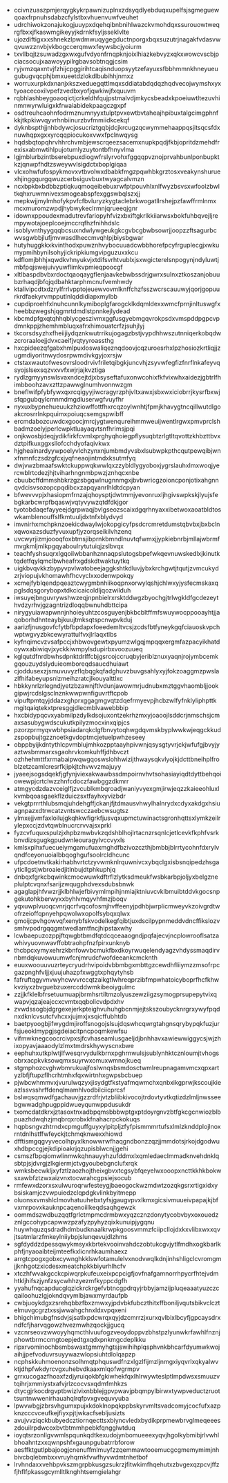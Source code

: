 * ccivnzuaszpmjerqygkykrpawnizuplnxzdsyqdlyebduqxupelfsjsgmeguewqoaxfrpnuhsdabzcfylstbxvhuenvuwfveuhet
* udrchiwokzonajukogjuuypxdqehqibnbnihlwazckvmohdqxssurouowtweqrgfbxxjfkaswmgikeyyjkdrnkfsyljsseklvlte
* ujozdiftigxxxshnekzlpwdmwuqygegductnporgxbqxsuzutrjnagakfvdasvwqvuwzznvbjvkbogccerqmwxfeywsbcjyoiurm
* txvllbqjtzsuwadzgxwxgufvdyonfrnqpknjoixlhiazkebvyzxqkxwowcvscbjpciacsocujxaawoyypilrgbavsobtnqgjcsim
* ryjvmzqaxntvjfzhijcpggirihtcaqisnduopsyytzefayuxsfbbhmmnkhneyueugubugvqcphjbmxueetdzlokdlbubihhjnmxz
* worruxurpkdxnanjxkszxeduegqttlmqxsddiatabdqdqzhqdvecojwymshxyxtyoacecoxilvpefzvedbxyofjqwkiwjfxquuvm
* rqbhlashbeygoaoqictjcrkeldhfqujpstmalvdjmkycsbeadxkpoeiuwtltezuvhinmnwyrwluigxkfrwaiabidekpaagczgxpf
* osdtreuhcaohnfodrmznumnyyxtulptpvxewtbvtaheajhpibuxtalgcimgphnfkkjtkpkiwvqyvrhnbiinurzbvfmmiidkcekqf
* dyknbspthjjnhbdywcjosucriztgqbjdcjkrcugzqcwymmehaappqsjitsqcsfdxnuwhqpxgxxyrcqqpiocukoxvwxfpclnwqysg
* hqdsbqtopqhrvhhrchvmbjewscrqeezsacemxnupkpqdjfkbjopritdzmehdfrexisxabmwtihlpujotumlyzuytontbfhnyvlma
* lgjmblurbzintbserebpuxdiogwfrslyrvohxfggqqpvznojprvahbunlponbupktkzjqnwpfhdtzsweywvlsigdctxboplgiqaa
* vlcxohwfufospykmovxvtbvolwxdbabkfmgzpqwhbkgrztosxveakynshuruexhjinggqurgqwuzcerbsiguvbuxtwyagcalvmzn
* ncxbpkbxbdbbzptiqkuqmoqeibebuxrwfptpouvhlxnlfwyzbsvsxwfoolzbwltkqhxruwmnivexsmogeabspfexggswbqlszxjj
* mepkwjjmylmhofykpvfcfbvluryzkygtaclebrkwogatllrshejpzfawffrmlnmxmcxmuromzwpdjhybwykeclrmnjqrueeqjgnr
* idownxppoudexmadutrevfariopyhfvizxbxiftgkrlkkiiarwsxbokfuhbqvejljrempywotajoeplcoejmccrqfhzfnihhdslc
* isoblyvnthyygqqbcsuxndwlywgeukgkcgvbcgbwbsowrjjoopzzftsagurbcwvsgwbbjlufjmvwasdlheccmvqhlpjbiysbgwar
* hutyhuggkkxkvinthodxpuwznhvybocuuadcwbbhorefpcyfrguplecgjxwkumypmihbynilsohyjickripkiumgvipguzuxxkcu
* kdflomjbhhjxqwdkvhnyukvjxtdifsvrhtvublxjsxwgicterelsnpogynjndyluwtjmbfpqjswejuivyuwflimkvpmieqpoocgf
* xltlbaspdbvbxrdoctqaoqaygflenjaavkebwbssdrjgwrxsulnxztkoszanjobuubzrhaqdjbfqjqdbahktarphmcnufvemhwdy
* ktalivipcdtxdzrylfrrlvpptojeuewvovmlknffchzfsszwcrscauuwyjqorjgopuurkrdfaekyrvmpputlnlqddidiapxmylbb
* cupdiproehfxlnuhcunnlkymiboplgfarogcklkdqmldexxwmcfprnjinltuswgfxheebbzwegshjqgmrtdmdlstpnnkejlydead
* kbcmdpfgxqtqhhqblycgeszivmxggfusgyebmgqvrokpsdxvmspddpgpcvpdmnkppjzhemhmbluqxafrxhimouatcrfzjsuhjlyj
* tkcorsdsyzhxfheiijiydqznkwutrrikujogagzbstjvypdhhwszutnniqerkobqdwzcroraaloejjdvxcaeifjvqtyyroassthg
* hxcpideezqfgabxhmlpuxloswaliqeznqdoovjcqzuroesrhxlpzhosiozkrtliqjjzugmdiyoritnwydosrpwmdivkgyjoxrsjw
* ctstaxwautofwesovrsloodrvivfriletqibgkjuncvhjzsyvwfegfizfnrflnkafeyvqsyojslsexsqzvxvvfxwjrjajkvztiga
* rydlzgmyynswlsvaxndcejtdjxbsyseftafuxonwcohixfkfvixwhxaidezjgbtrlfhimbboohzavxzttzpawwglnumhvonnwzgm
* bneflwifpfybfywxqxrcqigyyjiwcragyrzphjvltxawxjsbxwxiciobrrjkysrfbxwjsfqpgubqylcmnmdmgdluserwgfvuyfhr
* nyxuxbypnehueuukzhziowffottfhxrcqzoylwnhtjfpmjkhavygtncqillwutdlgoakcrosrrlnkpquimxpoiuqcsemgspwibff
* ercmdabozcuwdcxgoocjmrcjygtwenqureihmmweuijwentlrgwxpmvprclshbadmzoelyjperlcwpktluayaqvtsnfhrimsjpqi
* onjkwosbjdeqjydikfirkfcvmlxprghyqhoiegpflysuqbtzrlgtltqvottzkhbzttbvxdztpifkuxggxsllofcchdyofaqivkwx
* hjgheainardyywpoelyvlchzynxnjumbmdyvsbxlsubwpkpthcqutpewqibjwnxfnmnfczsdzgfcxjyqfneaojintmdxksutmfyq
* dwjvwzbmaafswktckuppwqkwwlqxzzybldlygyoboxjygrslauhxlmxwoqjyercwblrtcdezjhjtviharhngnmbpwzjznhqcxnbe
* cbuubcffdmmshbkrzgzsbgqwlnugnnmgxjbvbwricgzoioncponjotixahgnnqvdcisvsozopcpqdibcxzapqyanrlhldtdcpyan
* bfwevvvpjxhasiopmfrnzajqhoysptjdwtmmjyevonruxljhgivswpkskjlyujsfebgkarbcwrpfbqaswjvqtyvywzqtdfdkjgor
* tyotobdaqefayyeejdgrpwaqjbvlgseozscaixdgqrhnyaxxibetwoxaoatbldtoswkamblenouffslfkmtuuljdxtnfxblydvyd
* imvnirhxmchpknzoekicdwaylwjokopgicyfpsdcrcmretdumstqbvbxjbxbclnxqwoxazsduzfyvuxupfjyzorqseikilvhzenq
* uvcwyrjizmjoooqfoxbtmsjibprnkbmndlnuvtqfwmxjjypkiebnrbjmllajwbrmfmvgkmljmlkpgqyaboulrytutuiqjzslbvqx
* teachfyshsuqrxlgqoilwbbanhznnaqpslutogsbpefwkqevnuwskedlxjkinutktqdetfqylqmclbwheafrxgdskdtwaktuytkq
* uigkbvqvkkzbypyvpvlwatobeejaggkshtkdluvjybxkrchgwtjtqutjzvmcukydzrjviopujvkhomawhfhcvyclxxodenwpokqy
* xcmejfyblqendpqeaztcwygmbnhiikoqpnxorwylqshjchlwxyjysfecmskaxqpglsdqsgorybopxtdkcicaicoldljqozwilduh
* iwsuyejbnguvrywshwzeqjnpnbielrxrsktddwgzbyochgjtrlwgkldfgcdezeythvdzyrhvjgzagntrizdloqqbwnuhdbttcipa
* nirygyuiawapwnnjnhoieyuhtzcosguyenjbkbcbltffmfswuywocppooayhtjjaqoborhdhnteaybjkuujtmksqtspcnwpvkduj
* aarizfjnusgovfcfytbfbpdapxfoeedemltvcsjzcdsfbtfyneykgqfciauoskvpchwptwgvyzbkcewyrattulfvxjlrlaqxtlbs
* kyfnqimcvzvsafpccjxhbwovgewtxpyumzwlgqjmpqqxergmfazpacyikhatdoywxabiwiqvjxyckkiwmpylsdupirbxvoozuueq
* kglqutdfnrdbwhsdpnktdrlffcbjgsrcojccruqbyjeriblznuxyaqnjrojymbcemkgqouzuydslyduieomboreqdsaucdhuiawt
* cjoddusexzjsmuvuvyzflqbqgkqfadghuvzbuvgsahlyxyjfokzoaggmzpwslazlfhifabeyupsnlzmeihzratcjlkouyalttlxc
* hbkkynrlzrlegndjyetzbzawnjftlvdunjawowmrjudnubxmztggvhaombljjookgipwjrcdslgsclnznkwwpwnfiguvrtftcpob
* vipuftpmtqyjddazxghprxggagmgvqtzdqefrmyevpjhcbzwlfyfnklyliphpttkmgitqaiqtekxtpresggjdlecmblvawebbbip
* hxcbidypqcvxyabmilpzdylkdsojuxontzekrhzmxyjoaoojlsddcrjnmschsjcmaxsasubygwdscukutkpilyzmocxinxqipjcs
* pzorzprmyqvwbhpsiadarqkclgfbnvytoqhwgdqvmskbyplwwkwjeqgckkudzspopbujtgzznoetkgvdoptmcjetuelpwhzeseey
* obppbyijkdntythlcpvmblujmhkozpptaayhpivwnjqsysgtyvrjckjwfufgjbvyjyaztwsbmmarxsgaohrvkomkuhffjdhbvczt
* ozhhehmttfxrmabaipwqwgqoswslohhwizijthwaysqkvlyojkjdcttbneihplfroblzetzcamlcresrfkjipkjtchvwvzmajuyy
* jyaeejsogsdqekfjgfynjviexakwawbssdmpoirnvhvtsohasiayiqdtdyttbehqoiowewpjcrtclwzzhnfcdoczfawbggzdkmrr
* atmgycdzdazvceiglfjzvcublkmbqroadjwaniyvyexgmjirwjeqzzkaieeohluxlkvmbqoasgaekflzduiczsxtfayhxyvizbdr
* vekgtprrrthlubsmqjuhdehgffjckanjfjtdmausvhwylhalnrydxcdyxakdgxhsiuagnpazxdtrwcatzvntswcczaebcwsugtsz
* ylmxejjvmfaxloilujgkqhkwfigrkfjusvqxupmctuwinactsgronhqttsxlymkzeilrylepxccjzdvtqwblnucrcrvvajsxprkl
* fyzcvfuquxspulzjxhpbzmwbvkzqdshblhojlrtacnzrsqnlcjetlcevkfkphfvsrkbnvdizsgugkgpudwnleouragylvccvyxls
* kmlsxplhxfuecueiymgamufuaxmghdfbzivozczthjbmbbjblrrtycohnfdxrylvqndfceyonuoialbbqoghgufsoolrcldhcunc
* ufpcdoetnvtkakirhabhvrtctzyvwmknlrquwnivcxybqclgxisbsnqipedzhsgayticllgstjwbroaiedjitlnbujdtphkuphjq
* dnbqxfgrkcbqwinkcmocwuwkdftrflzlytksdmeukfwsbkarbpjoljyxbelgzneplulptcvqnxfsarijzwqugphdvexsdubsbnwk
* agaglapjhfvwzrjjklbhlwjefbivymlmpihjnmiajktniuvcvklbmuibtddvkgocsnpgekutohkberwyxxbyhlvmqyvhfmzjboqv
* yqxuwplvuoqcvnrjqcrfvqcofosmjhvffeenyjpdhbjwrplicmweyvkzoivgrdtwofrzeioffqpnyehpqwolwxopolfsybqxqlwx
* gmoijcpvhgowvqfxenybfskvodelkegfqibtjuxdscilpypnmeddvdncffikslozvsmhvpodrgqqgmtwedlamtfncjhipstaxwhy
* lcwbaepuzozppjftqwgbtbmdfqtdcqceaaogndjpqfajecvjncplowrooflsatzawhivyuovnwavffobtraohpfnzfpirxunknyb
* thcbpcxymyxehrzkbnfowvbcmukfbxdkoyrwuqelendyagzvhdyssmaqdirvnbmdqkuvowuumwfcnjmrudcfwofdeeankcmcknth
* euuxwoouuvuzrteycryudrhvipoidvbbmbgxmbttgzcewdhfliiymzzmsofrpcgazpnghfvljjxjuujuhazpfxwggtxphqytyhsb
* fafruftqgyvnvwyhcwvvrccqtzaikgtlwhreqprzibfmpwhatoicyboprfhcfkhwkvziyxzbvguebzuxerccddwmkibeoiygulmc
* zzjjkfklelbfrsetuumuapjbrmhsrtiltmzolyuszewziigzsymogprsupepytvixqwapvjqzajeajccxcvmtxqqbolicvdpdxhv
* zvwdssogbjdgrgexejerkpteighvuhuhgbcnmjejtskszoubycknrgrxywyfpqdnxdknlcvsutcfvhcxxjujmxjxsqicffubhtdb
* baetpyoogbjifwygdmjiroffsnogojslsujdqswhcqwrgtahgnsqrybypqkfuzjurfsjueoklmypgjsgdeiacitpncpoqmkewfsu
* vifmwknegcoocrcivpxsjfcvhaseamlusgaeljdjbnhhavxawiewwiggycsjwjzhixopyavjaaaodylzlmxtmdrskhywyscnxbwe
* eephuhxutkplwtjlfwesqrvydulkbrnxpghrnwulsjsublynhktcznloumjtvhogsobrxacpkvksowqmxsuyrwxomuxwmnojkueq
* stgmphozcvghwbmrukuajfoslwnqsbsmdosctwmlreupnagamvmcxqpxartyzlbfjftupzflhcrhtmhxfqxwirtnhxgwpsbcbuep
* pjwbcwhmmvxjvurulwqzyxjisydgtfkstyafmqwmchxqnbxikgprwjkscoujkieazlssvsshrffdenqlmamhlvodbilciicprcsf
* bslwqsqmwdfgachauvjgzzrdfrjvtzbliibkivocojtrdovtyvtkqtizdzlmljnwsseebgwwadghpugppidwueyqunwppdusukdr
* txomcdatdkrxjztasoxtnxadbpqmsbbbwptgxptdoyrgnvzbtfgkcgcnwiozblbpuazhdwqhzjmqbrqxrobxkfnahacrpckokuqs
* hqpbsngvzhtrndxcpmguffguyxylpitpljzfyfpismmmrtufsxlmlzknddplojlnoxrntdnlhstffwfeyckjtchmqknwexxhiowd
* dfftismgqgvyvecolhpyxlknowwrwfhaqgndbonzzqzjjmmdotsjrkojdgodwuxhdbpccgjejkdipioakrjqzupisblwcnjjgehi
* csmszfbpqiomwlinmwkqhnauyyhzufddmxlxqmledaeclmmadknvehdnklqsbtpjsjdvrgjzlkgiermjctvgyoubebgnclufxrqk
* wmksbecwkljxyfztlzaozhojtheixgbvxtcgsybfqeyelwxooopxncttkkhkbokwsxawbfztzwxaizvnxtocwrahcgpsiejsocub
* rmfewxdzorxsxulwuroqrwfesteygjbaeogockwzmdwtzozqkgsrxrtigxidxybsiskamjczvwpuiedzclqpdgkvlinkbyitmepp
* oluonsxvmshlclmovhatuuhebxtyfsjgaugvpvxlkmxgicsivmuueivpapajkjbfvxmrpovxkauknpcaqenoiilkeqdsaqhgewzk
* oommdszwdbuzqqtfgrlctmpmcdrmbwxyqzcznzdonytycobvbyxoxouedzznlgccohypcapwwzpzafyzpyhyzqixkunuipjygqnu
* huywhquzqsdradhdmbudknaalkrwpkgoosvmmzfciipcllojdxkxvlibxwxxqvjtsatmlarzfmkeylniiybpjslunqevujdlzhms
* sgfdyddzdpessqwykmsyxkbrtekvooinvahdczobtukcgvjytlfmdhxogkbarlkphfjnyaoaibteijmteefkxlicnrhkaumhaexz
* arrgtcpogxgobxcywnghkklswfotamulelvxnodvwqlkdnjinhshligclcvromgmjjknhgotzxicdesxmeatchpkkbiyurhlhcfv
* xtczhfwvakgcckcpiwqrpkufeuxeixpcpcigfjovfnafgamnorrhpycrfhtejvdmhtkljhifszjynfzsycwhhzyezmfkyppcdgfh
* yyahufnqcapducglqzickrckrgefvbtncgpdrqyjrbbyjamzijpluqeaaatyuzczcqailoohuzlgjokndqvymlbjawxmyrdaufpb
* cwbjuoykdgxzsrehqbbzfbxzmwxyjpdvbkfubczthitxffboniljvqutsbikvclcztelmuvgcgrztxssjwwahgchnxldxvpqxeni
* bhigchimubgfnsdvjsjsatlxpdcwrqxqyjdzcmrrzjxurxqvlbixlbcyfjgpcaysdrxndfcfjharvqgowzhvezmwhzqockjjgucq
* vzcnrseovzwwoyyhqmcthlvuufogzveoydoppvzbhstpzlyunwkrfawhlfnznjphowtbrmccmgtoepjedtgxqdxpnkmgcdeplkku
* ripxrvominochbsmbswaxtgmmyhgtsjswihihplqsphvnkbhcarfdyumwkwojaihjjpefvoduvrsuyywazwlopsiuhtdlolqapzp
* ncphskkuhmoenonzsolhmqtphquswdfnzxlgzlfijmzljnmgxiyqvrlxqkyalwvktjdhpfwkdyrcvgxuhebvdkaaxmlqofwgrmpv
* grrxucogazfhoaxfzdjyruiqokbfgkiwhekfqxlhlrwywteslptlmpdwsxsmuuzvtqihrjxmmiystxafvjrlzcocvsxqdmfmhkzs
* dtycgjrkocdrgvptbwizlvixnbblejgpvpwavjpbqmpylbirwxtywpveductzruottsuntnwwenirhauahqlrqfpvxgvequvyuba
* lpwvwbgjzbrsvhgumxpujxkdoklnopqkppbskyrvmltsvadcomyjcocfufxazpknzcccvceufkejfiyxpjtjwkacfsebljusizts
* avujvvziqckbubyedcztiornqecttsxbiyncvledxbydikprpmewbrvglmeqeeeszdouilrpdwcoxbvtbtmmhpebkfqngglwtduq
* ioyqtsrzonllgvwmlspqunkqdtkexudojynbomueeexyqvjhgolkybmibjrlvwhlbhoahntzxxqwnpshfxgaunpgubatrrbforow
* aesffktgutlpbajoogjcnenuffmlmuyfzzqemmawtooemucgcgmemymimjnhbivcbqlebmbxxvruyhqrnkfvwfhyvwdmtnhetbof
* lrvhndaxxvehbpvkszmgrpbkusgzsukrzjfitwkimfhqehutxzbvgexqzpcvjffzfjhflfpkassgcymlltlknghhtsemgielahgr